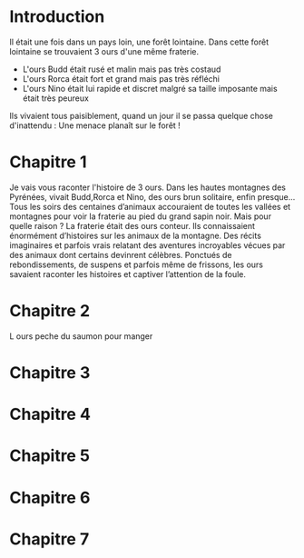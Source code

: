 # Introduction
Il était une fois dans un pays loin, une forêt lointaine. Dans cette forêt lointaine se trouvaient 3 ours d'une même fraterie.
* L'ours Budd était rusé et malin mais pas très costaud
* L'ours Rorca était fort et grand mais pas très réfléchi
* L'ours Nino était lui rapide et discret malgré sa taille imposante mais était très peureux

Ils vivaient tous paisiblement, quand un jour il se passa quelque chose d'inattendu :
Une menace planaît sur le forêt !

# Chapitre 1 
Je vais vous raconter l'histoire de 3 ours. Dans les hautes montagnes des Pyrénées, vivait Budd,Rorca et Nino, des ours brun solitaire, enfin presque...
Tous les soirs des centaines d’animaux accouraient de toutes les vallées et montagnes pour voir la fraterie au pied du grand sapin noir.
Mais pour quelle raison ?
La fraterie était des ours conteur. Ils connaissaient énormément d’histoires sur les animaux de la montagne. Des récits imaginaires et parfois vrais relatant des aventures incroyables vécues par des animaux dont certains devinrent célèbres. Ponctués de rebondissements, de suspens et parfois même de frissons, les ours savaient raconter les histoires et captiver l’attention de la foule. 

# Chapitre 2
L ours peche du saumon pour manger

# Chapitre 3


# Chapitre 4


# Chapitre 5


# Chapitre 6


# Chapitre 7


